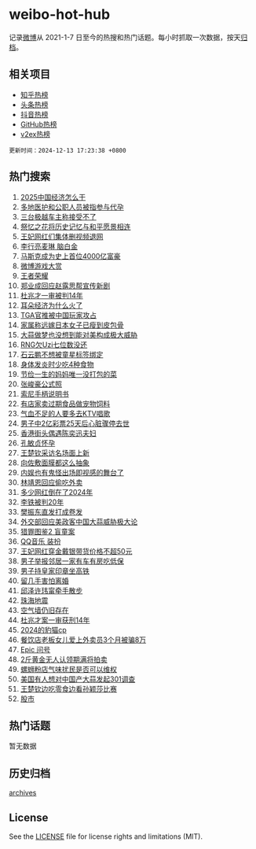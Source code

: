 # weibo-hot-hub

记录[微博](https://www.weibo.com)从 2021-1-7 日至今的热搜和热门话题。每小时抓取一次数据，按天[归档](archives)。

## 相关项目

- [知乎热榜](https://github.com/snaildev/zhihu-hot-hub)
- [头条热榜](https://github.com/snaildev/toutiao-hot-hub)
- [抖音热榜](https://github.com/snaildev/douyin-hot-hub)
- [GitHub热榜](https://github.com/snaildev/github-hot-hub)
- [v2ex热榜](https://github.com/snaildev/v2ex-hot-hub)


`更新时间：2024-12-13 17:23:38 +0800`

## 热门搜索

1. [2025中国经济怎么干](https://m.weibo.cn/search?containerid=100103type%3D1%26t%3D10%26q%3D%232025%E4%B8%AD%E5%9B%BD%E7%BB%8F%E6%B5%8E%E6%80%8E%E4%B9%88%E5%B9%B2%23&stream_entry_id=51&isnewpage=1&extparam=seat%3D1%26pos%3D0%26filter_type%3Drealtimehot%26stream_entry_id%3D51%26c_type%3D51%26q%3D%25232025%25E4%25B8%25AD%25E5%259B%25BD%25E7%25BB%258F%25E6%25B5%258E%25E6%2580%258E%25E4%25B9%2588%25E5%25B9%25B2%2523%26cate%3D10103%26dgr%3D0%26display_time%3D1734081817%26pre_seqid%3D17340818170539214953504)
1. [多地医护和公职人员被指参与代孕](https://m.weibo.cn/search?containerid=100103type%3D1%26t%3D10%26q%3D%23%E5%A4%9A%E5%9C%B0%E5%8C%BB%E6%8A%A4%E5%92%8C%E5%85%AC%E8%81%8C%E4%BA%BA%E5%91%98%E8%A2%AB%E6%8C%87%E5%8F%82%E4%B8%8E%E4%BB%A3%E5%AD%95%23&stream_entry_id=31&isnewpage=1&extparam=seat%3D1%26pos%3D0%26filter_type%3Drealtimehot%26flag%3D1%26c_type%3D31%26cate%3D5001%26lcate%3D5001%26realpos%3D1%26band_rank%3D1%26dgr%3D0%26q%3D%2523%25E5%25A4%259A%25E5%259C%25B0%25E5%258C%25BB%25E6%258A%25A4%25E5%2592%258C%25E5%2585%25AC%25E8%2581%258C%25E4%25BA%25BA%25E5%2591%2598%25E8%25A2%25AB%25E6%258C%2587%25E5%258F%2582%25E4%25B8%258E%25E4%25BB%25A3%25E5%25AD%2595%2523%26stream_entry_id%3D31%26display_time%3D1734081817%26pre_seqid%3D17340818170539214953504)
1. [三台极越车主称接受不了](https://m.weibo.cn/search?containerid=100103type%3D1%26t%3D10%26q%3D%23%E4%B8%89%E5%8F%B0%E6%9E%81%E8%B6%8A%E8%BD%A6%E4%B8%BB%E7%A7%B0%E6%8E%A5%E5%8F%97%E4%B8%8D%E4%BA%86%23&stream_entry_id=31&isnewpage=1&extparam=seat%3D1%26pos%3D1%26filter_type%3Drealtimehot%26flag%3D1%26c_type%3D31%26cate%3D5001%26lcate%3D5001%26realpos%3D2%26band_rank%3D2%26dgr%3D0%26q%3D%2523%25E4%25B8%2589%25E5%258F%25B0%25E6%259E%2581%25E8%25B6%258A%25E8%25BD%25A6%25E4%25B8%25BB%25E7%25A7%25B0%25E6%258E%25A5%25E5%258F%2597%25E4%25B8%258D%25E4%25BA%2586%2523%26stream_entry_id%3D31%26display_time%3D1734081817%26pre_seqid%3D17340818170539214953504)
1. [祭忆之花将历史记忆与和平愿景相连](https://m.weibo.cn/search?containerid=100103type%3D1%26t%3D10%26q%3D%23%E7%A5%AD%E5%BF%86%E4%B9%8B%E8%8A%B1%E5%B0%86%E5%8E%86%E5%8F%B2%E8%AE%B0%E5%BF%86%E4%B8%8E%E5%92%8C%E5%B9%B3%E6%84%BF%E6%99%AF%E7%9B%B8%E8%BF%9E%23&stream_entry_id=31&isnewpage=1&extparam=seat%3D1%26pos%3D2%26filter_type%3Drealtimehot%26flag%3D1%26c_type%3D31%26cate%3D5001%26lcate%3D5001%26realpos%3D3%26band_rank%3D3%26dgr%3D0%26q%3D%2523%25E7%25A5%25AD%25E5%25BF%2586%25E4%25B9%258B%25E8%258A%25B1%25E5%25B0%2586%25E5%258E%2586%25E5%258F%25B2%25E8%25AE%25B0%25E5%25BF%2586%25E4%25B8%258E%25E5%2592%258C%25E5%25B9%25B3%25E6%2584%25BF%25E6%2599%25AF%25E7%259B%25B8%25E8%25BF%259E%2523%26stream_entry_id%3D31%26display_time%3D1734081817%26pre_seqid%3D17340818170539214953504)
1. [王妃网红们集体删视频退网](https://m.weibo.cn/search?containerid=100103type%3D1%26t%3D10%26q%3D%23%E7%8E%8B%E5%A6%83%E7%BD%91%E7%BA%A2%E4%BB%AC%E9%9B%86%E4%BD%93%E5%88%A0%E8%A7%86%E9%A2%91%E9%80%80%E7%BD%91%23&stream_entry_id=31&isnewpage=1&extparam=seat%3D1%26pos%3D3%26filter_type%3Drealtimehot%26flag%3D1%26c_type%3D31%26cate%3D5001%26lcate%3D5001%26realpos%3D4%26band_rank%3D4%26dgr%3D0%26q%3D%2523%25E7%258E%258B%25E5%25A6%2583%25E7%25BD%2591%25E7%25BA%25A2%25E4%25BB%25AC%25E9%259B%2586%25E4%25BD%2593%25E5%2588%25A0%25E8%25A7%2586%25E9%25A2%2591%25E9%2580%2580%25E7%25BD%2591%2523%26stream_entry_id%3D31%26display_time%3D1734081817%26pre_seqid%3D17340818170539214953504)
1. [李行亮麦琳 脑白金](https://m.weibo.cn/search?containerid=100103type%3D1%26t%3D10%26q%3D%E6%9D%8E%E8%A1%8C%E4%BA%AE%E9%BA%A6%E7%90%B3+%E8%84%91%E7%99%BD%E9%87%91&stream_entry_id=31&isnewpage=1&extparam=seat%3D1%26pos%3D4%26filter_type%3Drealtimehot%26flag%3D1%26c_type%3D31%26cate%3D5001%26lcate%3D5001%26realpos%3D5%26band_rank%3D5%26dgr%3D0%26q%3D%25E6%259D%258E%25E8%25A1%258C%25E4%25BA%25AE%25E9%25BA%25A6%25E7%2590%25B3%2520%25E8%2584%2591%25E7%2599%25BD%25E9%2587%2591%26stream_entry_id%3D31%26display_time%3D1734081817%26pre_seqid%3D17340818170539214953504)
1. [马斯克成为史上首位4000亿富豪](https://m.weibo.cn/search?containerid=100103type%3D1%26t%3D10%26q%3D%23%E9%A9%AC%E6%96%AF%E5%85%8B%E6%88%90%E4%B8%BA%E5%8F%B2%E4%B8%8A%E9%A6%96%E4%BD%8D4000%E4%BA%BF%E5%AF%8C%E8%B1%AA%23&stream_entry_id=31&isnewpage=1&extparam=seat%3D1%26pos%3D5%26filter_type%3Drealtimehot%26flag%3D2%26c_type%3D31%26cate%3D5001%26lcate%3D5001%26realpos%3D6%26band_rank%3D6%26dgr%3D0%26q%3D%2523%25E9%25A9%25AC%25E6%2596%25AF%25E5%2585%258B%25E6%2588%2590%25E4%25B8%25BA%25E5%258F%25B2%25E4%25B8%258A%25E9%25A6%2596%25E4%25BD%258D4000%25E4%25BA%25BF%25E5%25AF%258C%25E8%25B1%25AA%2523%26stream_entry_id%3D31%26display_time%3D1734081817%26pre_seqid%3D17340818170539214953504)
1. [微博游戏大赏](https://m.weibo.cn/search?containerid=100103type%3D1%26t%3D10%26q%3D%23%E5%BE%AE%E5%8D%9A%E6%B8%B8%E6%88%8F%E5%A4%A7%E8%B5%8F%23&stream_entry_id=31&isnewpage=1&extparam=seat%3D1%26pos%3D6%26adid%3D267733%26c_type%3D31%26cate%3D5001%26is_ad_pos%3D1%26stream_entry_id%3D31%26dgr%3D0%26band_rank%3D7%26lcate%3D5001%26q%3D%2523%25E5%25BE%25AE%25E5%258D%259A%25E6%25B8%25B8%25E6%2588%258F%25E5%25A4%25A7%25E8%25B5%258F%2523%26filter_type%3Drealtimehot%26display_time%3D1734081817%26pre_seqid%3D17340818170539214953504)
1. [王者荣耀](https://m.weibo.cn/search?containerid=100103type%3D1%26t%3D10%26q%3D%E7%8E%8B%E8%80%85%E8%8D%A3%E8%80%80&stream_entry_id=31&isnewpage=1&extparam=seat%3D1%26pos%3D7%26filter_type%3Drealtimehot%26flag%3D2%26c_type%3D31%26cate%3D5001%26lcate%3D5001%26realpos%3D7%26band_rank%3D7%26dgr%3D0%26q%3D%25E7%258E%258B%25E8%2580%2585%25E8%258D%25A3%25E8%2580%2580%26stream_entry_id%3D31%26display_time%3D1734081817%26pre_seqid%3D17340818170539214953504)
1. [郑业成回应赵露思帮宣传新剧](https://m.weibo.cn/search?containerid=100103type%3D1%26t%3D10%26q%3D%23%E9%83%91%E4%B8%9A%E6%88%90%E5%9B%9E%E5%BA%94%E8%B5%B5%E9%9C%B2%E6%80%9D%E5%B8%AE%E5%AE%A3%E4%BC%A0%E6%96%B0%E5%89%A7%23&stream_entry_id=31&isnewpage=1&extparam=seat%3D1%26pos%3D8%26filter_type%3Drealtimehot%26flag%3D2%26c_type%3D31%26cate%3D5001%26lcate%3D5001%26realpos%3D8%26band_rank%3D8%26dgr%3D0%26q%3D%2523%25E9%2583%2591%25E4%25B8%259A%25E6%2588%2590%25E5%259B%259E%25E5%25BA%2594%25E8%25B5%25B5%25E9%259C%25B2%25E6%2580%259D%25E5%25B8%25AE%25E5%25AE%25A3%25E4%25BC%25A0%25E6%2596%25B0%25E5%2589%25A7%2523%26stream_entry_id%3D31%26display_time%3D1734081817%26pre_seqid%3D17340818170539214953504)
1. [杜兆才一审被判14年](https://m.weibo.cn/search?containerid=100103type%3D1%26t%3D10%26q%3D%23%E6%9D%9C%E5%85%86%E6%89%8D%E4%B8%80%E5%AE%A1%E8%A2%AB%E5%88%A414%E5%B9%B4%23&stream_entry_id=31&isnewpage=1&extparam=seat%3D1%26pos%3D9%26filter_type%3Drealtimehot%26flag%3D1%26c_type%3D31%26cate%3D5001%26lcate%3D5001%26realpos%3D9%26band_rank%3D9%26dgr%3D0%26q%3D%2523%25E6%259D%259C%25E5%2585%2586%25E6%2589%258D%25E4%25B8%2580%25E5%25AE%25A1%25E8%25A2%25AB%25E5%2588%25A414%25E5%25B9%25B4%2523%26stream_entry_id%3D31%26display_time%3D1734081817%26pre_seqid%3D17340818170539214953504)
1. [耳朵经济为什么火了](https://m.weibo.cn/search?containerid=100103type%3D1%26t%3D10%26q%3D%23%E8%80%B3%E6%9C%B5%E7%BB%8F%E6%B5%8E%E4%B8%BA%E4%BB%80%E4%B9%88%E7%81%AB%E4%BA%86%23&stream_entry_id=31&isnewpage=1&extparam=seat%3D1%26pos%3D10%26filter_type%3Drealtimehot%26flag%3D1%26c_type%3D31%26cate%3D5001%26lcate%3D5001%26realpos%3D10%26band_rank%3D10%26dgr%3D0%26q%3D%2523%25E8%2580%25B3%25E6%259C%25B5%25E7%25BB%258F%25E6%25B5%258E%25E4%25B8%25BA%25E4%25BB%2580%25E4%25B9%2588%25E7%2581%25AB%25E4%25BA%2586%2523%26stream_entry_id%3D31%26display_time%3D1734081817%26pre_seqid%3D17340818170539214953504)
1. [TGA官推被中国玩家攻占](https://m.weibo.cn/search?containerid=100103type%3D1%26t%3D10%26q%3D%23TGA%E5%AE%98%E6%8E%A8%E8%A2%AB%E4%B8%AD%E5%9B%BD%E7%8E%A9%E5%AE%B6%E6%94%BB%E5%8D%A0%23&stream_entry_id=31&isnewpage=1&extparam=seat%3D1%26pos%3D11%26filter_type%3Drealtimehot%26flag%3D1%26c_type%3D31%26cate%3D5001%26lcate%3D5001%26realpos%3D11%26band_rank%3D11%26dgr%3D0%26q%3D%2523TGA%25E5%25AE%2598%25E6%258E%25A8%25E8%25A2%25AB%25E4%25B8%25AD%25E5%259B%25BD%25E7%258E%25A9%25E5%25AE%25B6%25E6%2594%25BB%25E5%258D%25A0%2523%26stream_entry_id%3D31%26display_time%3D1734081817%26pre_seqid%3D17340818170539214953504)
1. [家属称远嫁日本女子已瘦到皮包骨](https://m.weibo.cn/search?containerid=100103type%3D1%26t%3D10%26q%3D%23%E5%AE%B6%E5%B1%9E%E7%A7%B0%E8%BF%9C%E5%AB%81%E6%97%A5%E6%9C%AC%E5%A5%B3%E5%AD%90%E5%B7%B2%E7%98%A6%E5%88%B0%E7%9A%AE%E5%8C%85%E9%AA%A8%23&stream_entry_id=31&isnewpage=1&extparam=seat%3D1%26pos%3D12%26filter_type%3Drealtimehot%26flag%3D2%26c_type%3D31%26cate%3D5001%26lcate%3D5001%26realpos%3D12%26band_rank%3D12%26dgr%3D0%26q%3D%2523%25E5%25AE%25B6%25E5%25B1%259E%25E7%25A7%25B0%25E8%25BF%259C%25E5%25AB%2581%25E6%2597%25A5%25E6%259C%25AC%25E5%25A5%25B3%25E5%25AD%2590%25E5%25B7%25B2%25E7%2598%25A6%25E5%2588%25B0%25E7%259A%25AE%25E5%258C%2585%25E9%25AA%25A8%2523%26stream_entry_id%3D31%26display_time%3D1734081817%26pre_seqid%3D17340818170539214953504)
1. [大蒜做梦也没想到能对美构成极大威胁](https://m.weibo.cn/search?containerid=100103type%3D1%26t%3D10%26q%3D%23%E5%A4%A7%E8%92%9C%E5%81%9A%E6%A2%A6%E4%B9%9F%E6%B2%A1%E6%83%B3%E5%88%B0%E8%83%BD%E5%AF%B9%E7%BE%8E%E6%9E%84%E6%88%90%E6%9E%81%E5%A4%A7%E5%A8%81%E8%83%81%23&stream_entry_id=31&isnewpage=1&extparam=seat%3D1%26pos%3D13%26filter_type%3Drealtimehot%26flag%3D1%26c_type%3D31%26cate%3D5001%26lcate%3D5001%26realpos%3D13%26band_rank%3D13%26dgr%3D0%26q%3D%2523%25E5%25A4%25A7%25E8%2592%259C%25E5%2581%259A%25E6%25A2%25A6%25E4%25B9%259F%25E6%25B2%25A1%25E6%2583%25B3%25E5%2588%25B0%25E8%2583%25BD%25E5%25AF%25B9%25E7%25BE%258E%25E6%259E%2584%25E6%2588%2590%25E6%259E%2581%25E5%25A4%25A7%25E5%25A8%2581%25E8%2583%2581%2523%26stream_entry_id%3D31%26display_time%3D1734081817%26pre_seqid%3D17340818170539214953504)
1. [RNG欠Uzi七位数没还](https://m.weibo.cn/search?containerid=100103type%3D1%26t%3D10%26q%3D%23RNG%E6%AC%A0Uzi%E4%B8%83%E4%BD%8D%E6%95%B0%E6%B2%A1%E8%BF%98%23&stream_entry_id=31&isnewpage=1&extparam=seat%3D1%26pos%3D14%26filter_type%3Drealtimehot%26flag%3D1%26c_type%3D31%26cate%3D5001%26lcate%3D5001%26realpos%3D14%26band_rank%3D14%26dgr%3D0%26q%3D%2523RNG%25E6%25AC%25A0Uzi%25E4%25B8%2583%25E4%25BD%258D%25E6%2595%25B0%25E6%25B2%25A1%25E8%25BF%2598%2523%26stream_entry_id%3D31%26display_time%3D1734081817%26pre_seqid%3D17340818170539214953504)
1. [石云鹏不想被童星标签绑定](https://m.weibo.cn/search?containerid=100103type%3D1%26t%3D10%26q%3D%23%E7%9F%B3%E4%BA%91%E9%B9%8F%E4%B8%8D%E6%83%B3%E8%A2%AB%E7%AB%A5%E6%98%9F%E6%A0%87%E7%AD%BE%E7%BB%91%E5%AE%9A%23&stream_entry_id=31&isnewpage=1&extparam=seat%3D1%26pos%3D15%26filter_type%3Drealtimehot%26flag%3D1%26c_type%3D31%26cate%3D5001%26lcate%3D5001%26realpos%3D15%26band_rank%3D15%26dgr%3D0%26q%3D%2523%25E7%259F%25B3%25E4%25BA%2591%25E9%25B9%258F%25E4%25B8%258D%25E6%2583%25B3%25E8%25A2%25AB%25E7%25AB%25A5%25E6%2598%259F%25E6%25A0%2587%25E7%25AD%25BE%25E7%25BB%2591%25E5%25AE%259A%2523%26stream_entry_id%3D31%26display_time%3D1734081817%26pre_seqid%3D17340818170539214953504)
1. [身体发炎时少吃4种食物](https://m.weibo.cn/search?containerid=100103type%3D1%26t%3D10%26q%3D%23%E8%BA%AB%E4%BD%93%E5%8F%91%E7%82%8E%E6%97%B6%E5%B0%91%E5%90%834%E7%A7%8D%E9%A3%9F%E7%89%A9%23&stream_entry_id=31&isnewpage=1&extparam=seat%3D1%26pos%3D16%26filter_type%3Drealtimehot%26flag%3D1%26c_type%3D31%26cate%3D5001%26lcate%3D5001%26realpos%3D16%26band_rank%3D16%26dgr%3D0%26q%3D%2523%25E8%25BA%25AB%25E4%25BD%2593%25E5%258F%2591%25E7%2582%258E%25E6%2597%25B6%25E5%25B0%2591%25E5%2590%25834%25E7%25A7%258D%25E9%25A3%259F%25E7%2589%25A9%2523%26stream_entry_id%3D31%26display_time%3D1734081817%26pre_seqid%3D17340818170539214953504)
1. [节俭一生的妈妈唯一没打包的菜](https://m.weibo.cn/search?containerid=100103type%3D1%26t%3D10%26q%3D%E8%8A%82%E4%BF%AD%E4%B8%80%E7%94%9F%E7%9A%84%E5%A6%88%E5%A6%88%E5%94%AF%E4%B8%80%E6%B2%A1%E6%89%93%E5%8C%85%E7%9A%84%E8%8F%9C&stream_entry_id=31&isnewpage=1&extparam=seat%3D1%26pos%3D17%26filter_type%3Drealtimehot%26flag%3D1%26c_type%3D31%26cate%3D5001%26lcate%3D5001%26realpos%3D17%26band_rank%3D17%26dgr%3D0%26q%3D%25E8%258A%2582%25E4%25BF%25AD%25E4%25B8%2580%25E7%2594%259F%25E7%259A%2584%25E5%25A6%2588%25E5%25A6%2588%25E5%2594%25AF%25E4%25B8%2580%25E6%25B2%25A1%25E6%2589%2593%25E5%258C%2585%25E7%259A%2584%25E8%258F%259C%26stream_entry_id%3D31%26display_time%3D1734081817%26pre_seqid%3D17340818170539214953504)
1. [张峻豪公式照](https://m.weibo.cn/search?containerid=100103type%3D1%26t%3D10%26q%3D%E5%BC%A0%E5%B3%BB%E8%B1%AA%E5%85%AC%E5%BC%8F%E7%85%A7&stream_entry_id=31&isnewpage=1&extparam=seat%3D1%26pos%3D18%26filter_type%3Drealtimehot%26flag%3D1%26c_type%3D31%26cate%3D5001%26lcate%3D5001%26realpos%3D18%26band_rank%3D18%26dgr%3D0%26q%3D%25E5%25BC%25A0%25E5%25B3%25BB%25E8%25B1%25AA%25E5%2585%25AC%25E5%25BC%258F%25E7%2585%25A7%26stream_entry_id%3D31%26display_time%3D1734081817%26pre_seqid%3D17340818170539214953504)
1. [索尼手柄说明书](https://m.weibo.cn/search?containerid=100103type%3D1%26t%3D10%26q%3D%E7%B4%A2%E5%B0%BC%E6%89%8B%E6%9F%84%E8%AF%B4%E6%98%8E%E4%B9%A6&stream_entry_id=31&isnewpage=1&extparam=seat%3D1%26pos%3D19%26filter_type%3Drealtimehot%26flag%3D1%26c_type%3D31%26cate%3D5001%26lcate%3D5001%26realpos%3D19%26band_rank%3D19%26dgr%3D0%26q%3D%25E7%25B4%25A2%25E5%25B0%25BC%25E6%2589%258B%25E6%259F%2584%25E8%25AF%25B4%25E6%2598%258E%25E4%25B9%25A6%26stream_entry_id%3D31%26display_time%3D1734081817%26pre_seqid%3D17340818170539214953504)
1. [有店家卖过期食品做宠物饲料](https://m.weibo.cn/search?containerid=100103type%3D1%26t%3D10%26q%3D%23%E6%9C%89%E5%BA%97%E5%AE%B6%E5%8D%96%E8%BF%87%E6%9C%9F%E9%A3%9F%E5%93%81%E5%81%9A%E5%AE%A0%E7%89%A9%E9%A5%B2%E6%96%99%23&stream_entry_id=31&isnewpage=1&extparam=seat%3D1%26pos%3D20%26filter_type%3Drealtimehot%26flag%3D1%26c_type%3D31%26cate%3D5001%26lcate%3D5001%26realpos%3D20%26band_rank%3D20%26dgr%3D0%26q%3D%2523%25E6%259C%2589%25E5%25BA%2597%25E5%25AE%25B6%25E5%258D%2596%25E8%25BF%2587%25E6%259C%259F%25E9%25A3%259F%25E5%2593%2581%25E5%2581%259A%25E5%25AE%25A0%25E7%2589%25A9%25E9%25A5%25B2%25E6%2596%2599%2523%26stream_entry_id%3D31%26display_time%3D1734081817%26pre_seqid%3D17340818170539214953504)
1. [气血不足的人要多去KTV唱歌](https://m.weibo.cn/search?containerid=100103type%3D1%26t%3D10%26q%3D%23%E6%B0%94%E8%A1%80%E4%B8%8D%E8%B6%B3%E7%9A%84%E4%BA%BA%E8%A6%81%E5%A4%9A%E5%8E%BBKTV%E5%94%B1%E6%AD%8C%23&stream_entry_id=31&isnewpage=1&extparam=seat%3D1%26pos%3D21%26filter_type%3Drealtimehot%26flag%3D0%26c_type%3D31%26cate%3D5001%26lcate%3D5001%26realpos%3D21%26band_rank%3D21%26dgr%3D0%26q%3D%2523%25E6%25B0%2594%25E8%25A1%2580%25E4%25B8%258D%25E8%25B6%25B3%25E7%259A%2584%25E4%25BA%25BA%25E8%25A6%2581%25E5%25A4%259A%25E5%258E%25BBKTV%25E5%2594%25B1%25E6%25AD%258C%2523%26stream_entry_id%3D31%26display_time%3D1734081817%26pre_seqid%3D17340818170539214953504)
1. [男子中2亿彩票25天后心脏骤停去世](https://m.weibo.cn/search?containerid=100103type%3D1%26t%3D10%26q%3D%23%E7%94%B7%E5%AD%90%E4%B8%AD2%E4%BA%BF%E5%BD%A9%E7%A5%A825%E5%A4%A9%E5%90%8E%E5%BF%83%E8%84%8F%E9%AA%A4%E5%81%9C%E5%8E%BB%E4%B8%96%23&stream_entry_id=31&isnewpage=1&extparam=seat%3D1%26pos%3D22%26filter_type%3Drealtimehot%26flag%3D2%26c_type%3D31%26cate%3D5001%26lcate%3D5001%26realpos%3D22%26band_rank%3D22%26dgr%3D0%26q%3D%2523%25E7%2594%25B7%25E5%25AD%2590%25E4%25B8%25AD2%25E4%25BA%25BF%25E5%25BD%25A9%25E7%25A5%25A825%25E5%25A4%25A9%25E5%2590%258E%25E5%25BF%2583%25E8%2584%258F%25E9%25AA%25A4%25E5%2581%259C%25E5%258E%25BB%25E4%25B8%2596%2523%26stream_entry_id%3D31%26display_time%3D1734081817%26pre_seqid%3D17340818170539214953504)
1. [香港街头偶遇陈奕迅夫妇](https://m.weibo.cn/search?containerid=100103type%3D1%26t%3D10%26q%3D%23%E9%A6%99%E6%B8%AF%E8%A1%97%E5%A4%B4%E5%81%B6%E9%81%87%E9%99%88%E5%A5%95%E8%BF%85%E5%A4%AB%E5%A6%87%23&stream_entry_id=31&isnewpage=1&extparam=seat%3D1%26pos%3D23%26filter_type%3Drealtimehot%26flag%3D1%26c_type%3D31%26cate%3D5001%26lcate%3D5001%26realpos%3D23%26band_rank%3D23%26dgr%3D0%26q%3D%2523%25E9%25A6%2599%25E6%25B8%25AF%25E8%25A1%2597%25E5%25A4%25B4%25E5%2581%25B6%25E9%2581%2587%25E9%2599%2588%25E5%25A5%2595%25E8%25BF%2585%25E5%25A4%25AB%25E5%25A6%2587%2523%26stream_entry_id%3D31%26display_time%3D1734081817%26pre_seqid%3D17340818170539214953504)
1. [孔敏贞怀孕](https://m.weibo.cn/search?containerid=100103type%3D1%26t%3D10%26q%3D%23%E5%AD%94%E6%95%8F%E8%B4%9E%E6%80%80%E5%AD%95%23&stream_entry_id=31&isnewpage=1&extparam=seat%3D1%26pos%3D24%26filter_type%3Drealtimehot%26flag%3D1%26c_type%3D31%26cate%3D5001%26lcate%3D5001%26realpos%3D24%26band_rank%3D24%26dgr%3D0%26q%3D%2523%25E5%25AD%2594%25E6%2595%258F%25E8%25B4%259E%25E6%2580%2580%25E5%25AD%2595%2523%26stream_entry_id%3D31%26display_time%3D1734081817%26pre_seqid%3D17340818170539214953504)
1. [王楚钦采访名场面上新](https://m.weibo.cn/search?containerid=100103type%3D1%26t%3D10%26q%3D%23%E7%8E%8B%E6%A5%9A%E9%92%A6%E9%87%87%E8%AE%BF%E5%90%8D%E5%9C%BA%E9%9D%A2%E4%B8%8A%E6%96%B0%23&stream_entry_id=31&isnewpage=1&extparam=seat%3D1%26pos%3D25%26filter_type%3Drealtimehot%26flag%3D1%26c_type%3D31%26cate%3D5001%26lcate%3D5001%26realpos%3D25%26band_rank%3D25%26dgr%3D0%26q%3D%2523%25E7%258E%258B%25E6%25A5%259A%25E9%2592%25A6%25E9%2587%2587%25E8%25AE%25BF%25E5%2590%258D%25E5%259C%25BA%25E9%259D%25A2%25E4%25B8%258A%25E6%2596%25B0%2523%26stream_entry_id%3D31%26display_time%3D1734081817%26pre_seqid%3D17340818170539214953504)
1. [向佐敷面膜都这么抽象](https://m.weibo.cn/search?containerid=100103type%3D1%26t%3D10%26q%3D%E5%90%91%E4%BD%90%E6%95%B7%E9%9D%A2%E8%86%9C%E9%83%BD%E8%BF%99%E4%B9%88%E6%8A%BD%E8%B1%A1&stream_entry_id=31&isnewpage=1&extparam=seat%3D1%26pos%3D26%26filter_type%3Drealtimehot%26flag%3D1%26c_type%3D31%26cate%3D5001%26lcate%3D5001%26realpos%3D26%26band_rank%3D26%26dgr%3D0%26q%3D%25E5%2590%2591%25E4%25BD%2590%25E6%2595%25B7%25E9%259D%25A2%25E8%2586%259C%25E9%2583%25BD%25E8%25BF%2599%25E4%25B9%2588%25E6%258A%25BD%25E8%25B1%25A1%26stream_entry_id%3D31%26display_time%3D1734081817%26pre_seqid%3D17340818170539214953504)
1. [内娱也有鬼怪出场即视感的舞台了](https://m.weibo.cn/search?containerid=100103type%3D1%26t%3D10%26q%3D%E5%86%85%E5%A8%B1%E4%B9%9F%E6%9C%89%E9%AC%BC%E6%80%AA%E5%87%BA%E5%9C%BA%E5%8D%B3%E8%A7%86%E6%84%9F%E7%9A%84%E8%88%9E%E5%8F%B0%E4%BA%86&stream_entry_id=31&isnewpage=1&extparam=seat%3D1%26pos%3D27%26filter_type%3Drealtimehot%26flag%3D0%26c_type%3D31%26cate%3D5001%26lcate%3D5001%26realpos%3D27%26band_rank%3D27%26dgr%3D0%26q%3D%25E5%2586%2585%25E5%25A8%25B1%25E4%25B9%259F%25E6%259C%2589%25E9%25AC%25BC%25E6%2580%25AA%25E5%2587%25BA%25E5%259C%25BA%25E5%258D%25B3%25E8%25A7%2586%25E6%2584%259F%25E7%259A%2584%25E8%2588%259E%25E5%258F%25B0%25E4%25BA%2586%26stream_entry_id%3D31%26display_time%3D1734081817%26pre_seqid%3D17340818170539214953504)
1. [林靖恩回应偷吃外卖](https://m.weibo.cn/search?containerid=100103type%3D1%26t%3D10%26q%3D%23%E6%9E%97%E9%9D%96%E6%81%A9%E5%9B%9E%E5%BA%94%E5%81%B7%E5%90%83%E5%A4%96%E5%8D%96%23&stream_entry_id=31&isnewpage=1&extparam=seat%3D1%26pos%3D28%26filter_type%3Drealtimehot%26flag%3D1%26c_type%3D31%26cate%3D5001%26lcate%3D5001%26realpos%3D28%26band_rank%3D28%26dgr%3D0%26q%3D%2523%25E6%259E%2597%25E9%259D%2596%25E6%2581%25A9%25E5%259B%259E%25E5%25BA%2594%25E5%2581%25B7%25E5%2590%2583%25E5%25A4%2596%25E5%258D%2596%2523%26stream_entry_id%3D31%26display_time%3D1734081817%26pre_seqid%3D17340818170539214953504)
1. [多少网红倒在了2024年](https://m.weibo.cn/search?containerid=100103type%3D1%26t%3D10%26q%3D%23%E5%A4%9A%E5%B0%91%E7%BD%91%E7%BA%A2%E5%80%92%E5%9C%A8%E4%BA%862024%E5%B9%B4%23&stream_entry_id=31&isnewpage=1&extparam=seat%3D1%26pos%3D29%26filter_type%3Drealtimehot%26flag%3D1%26c_type%3D31%26cate%3D5001%26lcate%3D5001%26realpos%3D29%26band_rank%3D29%26dgr%3D0%26q%3D%2523%25E5%25A4%259A%25E5%25B0%2591%25E7%25BD%2591%25E7%25BA%25A2%25E5%2580%2592%25E5%259C%25A8%25E4%25BA%25862024%25E5%25B9%25B4%2523%26stream_entry_id%3D31%26display_time%3D1734081817%26pre_seqid%3D17340818170539214953504)
1. [李铁被判20年](https://m.weibo.cn/search?containerid=100103type%3D1%26t%3D10%26q%3D%23%E6%9D%8E%E9%93%81%E8%A2%AB%E5%88%A420%E5%B9%B4%23&stream_entry_id=31&isnewpage=1&extparam=seat%3D1%26pos%3D30%26filter_type%3Drealtimehot%26flag%3D0%26c_type%3D31%26cate%3D5001%26lcate%3D5001%26realpos%3D30%26band_rank%3D30%26dgr%3D0%26q%3D%2523%25E6%259D%258E%25E9%2593%2581%25E8%25A2%25AB%25E5%2588%25A420%25E5%25B9%25B4%2523%26stream_entry_id%3D31%26display_time%3D1734081817%26pre_seqid%3D17340818170539214953504)
1. [樊振东直发打成卷发](https://m.weibo.cn/search?containerid=100103type%3D1%26t%3D10%26q%3D%23%E6%A8%8A%E6%8C%AF%E4%B8%9C%E7%9B%B4%E5%8F%91%E6%89%93%E6%88%90%E5%8D%B7%E5%8F%91%23&stream_entry_id=31&isnewpage=1&extparam=seat%3D1%26pos%3D31%26filter_type%3Drealtimehot%26flag%3D1%26c_type%3D31%26cate%3D5001%26lcate%3D5001%26realpos%3D31%26band_rank%3D31%26dgr%3D0%26q%3D%2523%25E6%25A8%258A%25E6%258C%25AF%25E4%25B8%259C%25E7%259B%25B4%25E5%258F%2591%25E6%2589%2593%25E6%2588%2590%25E5%258D%25B7%25E5%258F%2591%2523%26stream_entry_id%3D31%26display_time%3D1734081817%26pre_seqid%3D17340818170539214953504)
1. [外交部回应美政客中国大蒜威胁极大论](https://m.weibo.cn/search?containerid=100103type%3D1%26t%3D10%26q%3D%23%E5%A4%96%E4%BA%A4%E9%83%A8%E5%9B%9E%E5%BA%94%E7%BE%8E%E6%94%BF%E5%AE%A2%E4%B8%AD%E5%9B%BD%E5%A4%A7%E8%92%9C%E5%A8%81%E8%83%81%E6%9E%81%E5%A4%A7%E8%AE%BA%23&stream_entry_id=31&isnewpage=1&extparam=seat%3D1%26pos%3D32%26filter_type%3Drealtimehot%26flag%3D1%26c_type%3D31%26cate%3D5001%26lcate%3D5001%26realpos%3D32%26band_rank%3D32%26dgr%3D0%26q%3D%2523%25E5%25A4%2596%25E4%25BA%25A4%25E9%2583%25A8%25E5%259B%259E%25E5%25BA%2594%25E7%25BE%258E%25E6%2594%25BF%25E5%25AE%25A2%25E4%25B8%25AD%25E5%259B%25BD%25E5%25A4%25A7%25E8%2592%259C%25E5%25A8%2581%25E8%2583%2581%25E6%259E%2581%25E5%25A4%25A7%25E8%25AE%25BA%2523%26stream_entry_id%3D31%26display_time%3D1734081817%26pre_seqid%3D17340818170539214953504)
1. [猎罪图鉴2 盲童案](https://m.weibo.cn/search?containerid=100103type%3D1%26t%3D10%26q%3D%E7%8C%8E%E7%BD%AA%E5%9B%BE%E9%89%B42+%E7%9B%B2%E7%AB%A5%E6%A1%88&stream_entry_id=31&isnewpage=1&extparam=seat%3D1%26pos%3D33%26filter_type%3Drealtimehot%26flag%3D0%26c_type%3D31%26cate%3D5001%26lcate%3D5001%26realpos%3D33%26band_rank%3D33%26dgr%3D0%26q%3D%25E7%258C%258E%25E7%25BD%25AA%25E5%259B%25BE%25E9%2589%25B42%2520%25E7%259B%25B2%25E7%25AB%25A5%25E6%25A1%2588%26stream_entry_id%3D31%26display_time%3D1734081817%26pre_seqid%3D17340818170539214953504)
1. [QQ音乐 装扮](https://m.weibo.cn/search?containerid=100103type%3D1%26t%3D10%26q%3DQQ%E9%9F%B3%E4%B9%90+%E8%A3%85%E6%89%AE&stream_entry_id=31&isnewpage=1&extparam=seat%3D1%26pos%3D34%26filter_type%3Drealtimehot%26flag%3D1%26c_type%3D31%26cate%3D5001%26lcate%3D5001%26realpos%3D34%26band_rank%3D34%26dgr%3D0%26q%3DQQ%25E9%259F%25B3%25E4%25B9%2590%2520%25E8%25A3%2585%25E6%2589%25AE%26stream_entry_id%3D31%26display_time%3D1734081817%26pre_seqid%3D17340818170539214953504)
1. [王妃网红穿金戴银带货价格不超50元](https://m.weibo.cn/search?containerid=100103type%3D1%26t%3D10%26q%3D%23%E7%8E%8B%E5%A6%83%E7%BD%91%E7%BA%A2%E7%A9%BF%E9%87%91%E6%88%B4%E9%93%B6%E5%B8%A6%E8%B4%A7%E4%BB%B7%E6%A0%BC%E4%B8%8D%E8%B6%8550%E5%85%83%23&stream_entry_id=31&isnewpage=1&extparam=seat%3D1%26pos%3D35%26filter_type%3Drealtimehot%26flag%3D1%26c_type%3D31%26cate%3D5001%26lcate%3D5001%26realpos%3D35%26band_rank%3D35%26dgr%3D0%26q%3D%2523%25E7%258E%258B%25E5%25A6%2583%25E7%25BD%2591%25E7%25BA%25A2%25E7%25A9%25BF%25E9%2587%2591%25E6%2588%25B4%25E9%2593%25B6%25E5%25B8%25A6%25E8%25B4%25A7%25E4%25BB%25B7%25E6%25A0%25BC%25E4%25B8%258D%25E8%25B6%258550%25E5%2585%2583%2523%26stream_entry_id%3D31%26display_time%3D1734081817%26pre_seqid%3D17340818170539214953504)
1. [男子举报邻居一家有车有房吃低保](https://m.weibo.cn/search?containerid=100103type%3D1%26t%3D10%26q%3D%23%E7%94%B7%E5%AD%90%E4%B8%BE%E6%8A%A5%E9%82%BB%E5%B1%85%E4%B8%80%E5%AE%B6%E6%9C%89%E8%BD%A6%E6%9C%89%E6%88%BF%E5%90%83%E4%BD%8E%E4%BF%9D%23&stream_entry_id=31&isnewpage=1&extparam=seat%3D1%26pos%3D36%26filter_type%3Drealtimehot%26flag%3D1%26c_type%3D31%26cate%3D5001%26lcate%3D5001%26realpos%3D36%26band_rank%3D36%26dgr%3D0%26q%3D%2523%25E7%2594%25B7%25E5%25AD%2590%25E4%25B8%25BE%25E6%258A%25A5%25E9%2582%25BB%25E5%25B1%2585%25E4%25B8%2580%25E5%25AE%25B6%25E6%259C%2589%25E8%25BD%25A6%25E6%259C%2589%25E6%2588%25BF%25E5%2590%2583%25E4%25BD%258E%25E4%25BF%259D%2523%26stream_entry_id%3D31%26display_time%3D1734081817%26pre_seqid%3D17340818170539214953504)
1. [男子持皇家印章坐高铁](https://m.weibo.cn/search?containerid=100103type%3D1%26t%3D10%26q%3D%23%E7%94%B7%E5%AD%90%E6%8C%81%E7%9A%87%E5%AE%B6%E5%8D%B0%E7%AB%A0%E5%9D%90%E9%AB%98%E9%93%81%23&stream_entry_id=31&isnewpage=1&extparam=seat%3D1%26pos%3D37%26filter_type%3Drealtimehot%26flag%3D0%26c_type%3D31%26cate%3D5001%26lcate%3D5001%26realpos%3D37%26band_rank%3D37%26dgr%3D0%26q%3D%2523%25E7%2594%25B7%25E5%25AD%2590%25E6%258C%2581%25E7%259A%2587%25E5%25AE%25B6%25E5%258D%25B0%25E7%25AB%25A0%25E5%259D%2590%25E9%25AB%2598%25E9%2593%2581%2523%26stream_entry_id%3D31%26display_time%3D1734081817%26pre_seqid%3D17340818170539214953504)
1. [留几手害怕离婚](https://m.weibo.cn/search?containerid=100103type%3D1%26t%3D10%26q%3D%23%E7%95%99%E5%87%A0%E6%89%8B%E5%AE%B3%E6%80%95%E7%A6%BB%E5%A9%9A%23&stream_entry_id=31&isnewpage=1&extparam=seat%3D1%26pos%3D38%26filter_type%3Drealtimehot%26flag%3D0%26c_type%3D31%26cate%3D5001%26lcate%3D5001%26realpos%3D38%26band_rank%3D38%26dgr%3D0%26q%3D%2523%25E7%2595%2599%25E5%2587%25A0%25E6%2589%258B%25E5%25AE%25B3%25E6%2580%2595%25E7%25A6%25BB%25E5%25A9%259A%2523%26stream_entry_id%3D31%26display_time%3D1734081817%26pre_seqid%3D17340818170539214953504)
1. [邱泽许玮甯牵手散步](https://m.weibo.cn/search?containerid=100103type%3D1%26t%3D10%26q%3D%23%E9%82%B1%E6%B3%BD%E8%AE%B8%E7%8E%AE%E7%94%AF%E7%89%B5%E6%89%8B%E6%95%A3%E6%AD%A5%23&stream_entry_id=31&isnewpage=1&extparam=seat%3D1%26pos%3D39%26filter_type%3Drealtimehot%26flag%3D0%26c_type%3D31%26cate%3D5001%26lcate%3D5001%26realpos%3D39%26band_rank%3D39%26dgr%3D0%26q%3D%2523%25E9%2582%25B1%25E6%25B3%25BD%25E8%25AE%25B8%25E7%258E%25AE%25E7%2594%25AF%25E7%2589%25B5%25E6%2589%258B%25E6%2595%25A3%25E6%25AD%25A5%2523%26stream_entry_id%3D31%26display_time%3D1734081817%26pre_seqid%3D17340818170539214953504)
1. [珠海地震](https://m.weibo.cn/search?containerid=100103type%3D1%26t%3D10%26q%3D%E7%8F%A0%E6%B5%B7%E5%9C%B0%E9%9C%87&stream_entry_id=31&isnewpage=1&extparam=seat%3D1%26pos%3D40%26filter_type%3Drealtimehot%26flag%3D0%26c_type%3D31%26cate%3D5001%26lcate%3D5001%26realpos%3D40%26band_rank%3D40%26dgr%3D0%26q%3D%25E7%258F%25A0%25E6%25B5%25B7%25E5%259C%25B0%25E9%259C%2587%26stream_entry_id%3D31%26display_time%3D1734081817%26pre_seqid%3D17340818170539214953504)
1. [空气墙仍旧存在](https://m.weibo.cn/search?containerid=100103type%3D1%26t%3D10%26q%3D%23%E7%A9%BA%E6%B0%94%E5%A2%99%E4%BB%8D%E6%97%A7%E5%AD%98%E5%9C%A8%23&stream_entry_id=31&isnewpage=1&extparam=seat%3D1%26pos%3D41%26filter_type%3Drealtimehot%26flag%3D1%26c_type%3D31%26cate%3D5001%26lcate%3D5001%26realpos%3D41%26band_rank%3D41%26dgr%3D0%26q%3D%2523%25E7%25A9%25BA%25E6%25B0%2594%25E5%25A2%2599%25E4%25BB%258D%25E6%2597%25A7%25E5%25AD%2598%25E5%259C%25A8%2523%26stream_entry_id%3D31%26display_time%3D1734081817%26pre_seqid%3D17340818170539214953504)
1. [杜兆才案一审获刑14年](https://m.weibo.cn/search?containerid=100103type%3D1%26t%3D10%26q%3D%23%E6%9D%9C%E5%85%86%E6%89%8D%E6%A1%88%E4%B8%80%E5%AE%A1%E8%8E%B7%E5%88%9114%E5%B9%B4%23&stream_entry_id=31&isnewpage=1&extparam=seat%3D1%26pos%3D42%26filter_type%3Drealtimehot%26flag%3D1%26c_type%3D31%26cate%3D5001%26lcate%3D5001%26realpos%3D42%26band_rank%3D42%26dgr%3D0%26q%3D%2523%25E6%259D%259C%25E5%2585%2586%25E6%2589%258D%25E6%25A1%2588%25E4%25B8%2580%25E5%25AE%25A1%25E8%258E%25B7%25E5%2588%259114%25E5%25B9%25B4%2523%26stream_entry_id%3D31%26display_time%3D1734081817%26pre_seqid%3D17340818170539214953504)
1. [2024的豹猫cp](https://m.weibo.cn/search?containerid=100103type%3D1%26t%3D10%26q%3D%232024%E7%9A%84%E8%B1%B9%E7%8C%ABcp%23&stream_entry_id=31&isnewpage=1&extparam=seat%3D1%26pos%3D43%26filter_type%3Drealtimehot%26flag%3D1%26c_type%3D31%26cate%3D5001%26lcate%3D5001%26realpos%3D43%26band_rank%3D43%26dgr%3D0%26q%3D%25232024%25E7%259A%2584%25E8%25B1%25B9%25E7%258C%25ABcp%2523%26stream_entry_id%3D31%26display_time%3D1734081817%26pre_seqid%3D17340818170539214953504)
1. [餐饮店老板女儿爱上外卖员3个月被骗8万](https://m.weibo.cn/search?containerid=100103type%3D1%26t%3D10%26q%3D%23%E9%A4%90%E9%A5%AE%E5%BA%97%E8%80%81%E6%9D%BF%E5%A5%B3%E5%84%BF%E7%88%B1%E4%B8%8A%E5%A4%96%E5%8D%96%E5%91%983%E4%B8%AA%E6%9C%88%E8%A2%AB%E9%AA%978%E4%B8%87%23&stream_entry_id=31&isnewpage=1&extparam=seat%3D1%26pos%3D44%26filter_type%3Drealtimehot%26flag%3D1%26c_type%3D31%26cate%3D5001%26lcate%3D5001%26realpos%3D44%26band_rank%3D44%26dgr%3D0%26q%3D%2523%25E9%25A4%2590%25E9%25A5%25AE%25E5%25BA%2597%25E8%2580%2581%25E6%259D%25BF%25E5%25A5%25B3%25E5%2584%25BF%25E7%2588%25B1%25E4%25B8%258A%25E5%25A4%2596%25E5%258D%2596%25E5%2591%25983%25E4%25B8%25AA%25E6%259C%2588%25E8%25A2%25AB%25E9%25AA%25978%25E4%25B8%2587%2523%26stream_entry_id%3D31%26display_time%3D1734081817%26pre_seqid%3D17340818170539214953504)
1. [Epic 问号](https://m.weibo.cn/search?containerid=100103type%3D1%26t%3D10%26q%3D%23Epic+%E9%97%AE%E5%8F%B7%23&stream_entry_id=31&isnewpage=1&extparam=seat%3D1%26pos%3D45%26filter_type%3Drealtimehot%26flag%3D0%26c_type%3D31%26cate%3D5001%26lcate%3D5001%26realpos%3D45%26band_rank%3D45%26dgr%3D0%26q%3D%2523Epic%2520%25E9%2597%25AE%25E5%258F%25B7%2523%26stream_entry_id%3D31%26display_time%3D1734081817%26pre_seqid%3D17340818170539214953504)
1. [2斤黄金无人认领期满将拍卖](https://m.weibo.cn/search?containerid=100103type%3D1%26t%3D10%26q%3D%232%E6%96%A4%E9%BB%84%E9%87%91%E6%97%A0%E4%BA%BA%E8%AE%A4%E9%A2%86%E6%9C%9F%E6%BB%A1%E5%B0%86%E6%8B%8D%E5%8D%96%23&stream_entry_id=31&isnewpage=1&extparam=seat%3D1%26pos%3D46%26filter_type%3Drealtimehot%26flag%3D0%26c_type%3D31%26cate%3D5001%26lcate%3D5001%26realpos%3D46%26band_rank%3D46%26dgr%3D0%26q%3D%25232%25E6%2596%25A4%25E9%25BB%2584%25E9%2587%2591%25E6%2597%25A0%25E4%25BA%25BA%25E8%25AE%25A4%25E9%25A2%2586%25E6%259C%259F%25E6%25BB%25A1%25E5%25B0%2586%25E6%258B%258D%25E5%258D%2596%2523%26stream_entry_id%3D31%26display_time%3D1734081817%26pre_seqid%3D17340818170539214953504)
1. [螺蛳粉店气味扰民是否可以维权](https://m.weibo.cn/search?containerid=100103type%3D1%26t%3D10%26q%3D%23%E8%9E%BA%E8%9B%B3%E7%B2%89%E5%BA%97%E6%B0%94%E5%91%B3%E6%89%B0%E6%B0%91%E6%98%AF%E5%90%A6%E5%8F%AF%E4%BB%A5%E7%BB%B4%E6%9D%83%23&stream_entry_id=31&isnewpage=1&extparam=seat%3D1%26pos%3D47%26filter_type%3Drealtimehot%26flag%3D1%26c_type%3D31%26cate%3D5001%26lcate%3D5001%26realpos%3D47%26band_rank%3D47%26dgr%3D0%26q%3D%2523%25E8%259E%25BA%25E8%259B%25B3%25E7%25B2%2589%25E5%25BA%2597%25E6%25B0%2594%25E5%2591%25B3%25E6%2589%25B0%25E6%25B0%2591%25E6%2598%25AF%25E5%2590%25A6%25E5%258F%25AF%25E4%25BB%25A5%25E7%25BB%25B4%25E6%259D%2583%2523%26stream_entry_id%3D31%26display_time%3D1734081817%26pre_seqid%3D17340818170539214953504)
1. [美国有人想对中国产大蒜发起301调查](https://m.weibo.cn/search?containerid=100103type%3D1%26t%3D10%26q%3D%23%E7%BE%8E%E5%9B%BD%E6%9C%89%E4%BA%BA%E6%83%B3%E5%AF%B9%E4%B8%AD%E5%9B%BD%E4%BA%A7%E5%A4%A7%E8%92%9C%E5%8F%91%E8%B5%B7301%E8%B0%83%E6%9F%A5%23&stream_entry_id=31&isnewpage=1&extparam=seat%3D1%26pos%3D48%26filter_type%3Drealtimehot%26flag%3D1%26c_type%3D31%26cate%3D5001%26lcate%3D5001%26realpos%3D48%26band_rank%3D48%26dgr%3D0%26q%3D%2523%25E7%25BE%258E%25E5%259B%25BD%25E6%259C%2589%25E4%25BA%25BA%25E6%2583%25B3%25E5%25AF%25B9%25E4%25B8%25AD%25E5%259B%25BD%25E4%25BA%25A7%25E5%25A4%25A7%25E8%2592%259C%25E5%258F%2591%25E8%25B5%25B7301%25E8%25B0%2583%25E6%259F%25A5%2523%26stream_entry_id%3D31%26display_time%3D1734081817%26pre_seqid%3D17340818170539214953504)
1. [王楚钦边吃零食边看孙颖莎比赛](https://m.weibo.cn/search?containerid=100103type%3D1%26t%3D10%26q%3D%23%E7%8E%8B%E6%A5%9A%E9%92%A6%E8%BE%B9%E5%90%83%E9%9B%B6%E9%A3%9F%E8%BE%B9%E7%9C%8B%E5%AD%99%E9%A2%96%E8%8E%8E%E6%AF%94%E8%B5%9B%23&stream_entry_id=31&isnewpage=1&extparam=seat%3D1%26pos%3D49%26filter_type%3Drealtimehot%26flag%3D0%26c_type%3D31%26cate%3D5001%26lcate%3D5001%26realpos%3D49%26band_rank%3D49%26dgr%3D0%26q%3D%2523%25E7%258E%258B%25E6%25A5%259A%25E9%2592%25A6%25E8%25BE%25B9%25E5%2590%2583%25E9%259B%25B6%25E9%25A3%259F%25E8%25BE%25B9%25E7%259C%258B%25E5%25AD%2599%25E9%25A2%2596%25E8%258E%258E%25E6%25AF%2594%25E8%25B5%259B%2523%26stream_entry_id%3D31%26display_time%3D1734081817%26pre_seqid%3D17340818170539214953504)
1. [股市](https://m.weibo.cn/search?containerid=100103type%3D1%26t%3D10%26q%3D%E8%82%A1%E5%B8%82&stream_entry_id=31&isnewpage=1&extparam=seat%3D1%26pos%3D50%26filter_type%3Drealtimehot%26flag%3D1%26c_type%3D31%26cate%3D5001%26lcate%3D5001%26realpos%3D50%26band_rank%3D50%26dgr%3D0%26q%3D%25E8%2582%25A1%25E5%25B8%2582%26stream_entry_id%3D31%26display_time%3D1734081817%26pre_seqid%3D17340818170539214953504)

## 热门话题

暂无数据

## 历史归档

[archives](archives)

## License

See the [LICENSE](LICENSE) file for license rights and limitations (MIT).
